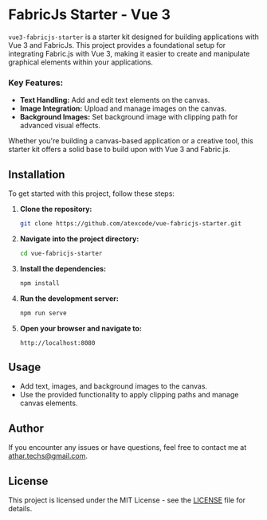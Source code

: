 # FabricJs Starter - Vue 3

`vue3-fabricjs-starter` is a starter kit designed for building applications with Vue 3 and FabricJs. This project provides a foundational setup for integrating Fabric.js with Vue 3, making it easier to create and manipulate graphical elements within your applications.

### Key Features:
- **Text Handling:** Add and edit text elements on the canvas.
- **Image Integration:** Upload and manage images on the canvas.
- **Background Images:** Set background image with clipping path for advanced visual effects.

Whether you're building a canvas-based application or a creative tool, this starter kit offers a solid base to build upon with Vue 3 and Fabric.js.

## Installation

To get started with this project, follow these steps:

1. **Clone the repository:**

   ```bash
   git clone https://github.com/atexcode/vue-fabricjs-starter.git
   ```

2. **Navigate into the project directory:**

   ```bash
   cd vue-fabricjs-starter
   ```

3. **Install the dependencies:**

   ```bash
   npm install
   ```

4. **Run the development server:**

   ```bash
   npm run serve
   ```

5. **Open your browser and navigate to:**

   ```
   http://localhost:8080
   ```

## Usage

- Add text, images, and background images to the canvas.
- Use the provided functionality to apply clipping paths and manage canvas elements.

## Author

If you encounter any issues or have questions, feel free to contact me at [athar.techs@gmail.com](mailto:athar.techs@gmail.com).

## License

This project is licensed under the MIT License - see the [LICENSE](LICENSE) file for details.
